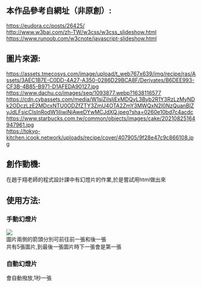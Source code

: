 ## 本作品參考自網址（非原創）:  
https://eudora.cc/posts/26425/  
http://www.w3bai.com/zh-TW/w3css/w3css_slideshow.html  
https://www.runoob.com/w3cnote/javascript-slideshow.html  

## 圖片來源:  
https://assets.tmecosys.com/image/upload/t_web767x639/img/recipe/ras/Assets/3AEC1B7E-C0DD-4A27-A350-0286D29BCA8F/Derivates/B6DEE993-CF3B-4B85-B971-D1AFEDA90127.jpg  
https://www.dachu.co/images/seq/1093877.webp?1638116577  
https://cdn.cybassets.com/media/W1siZiIsIjExMDQyL3Byb2R1Y3RzLzMyNDk2ODczLzE2MDcxNTU0ODZfZTY3ZmU4OTA2ZmY3MWQxN2I0NzQuanBlZyJdLFsicCIsInRodW1iIiwiNjAweDYwMCJdXQ.jpeg?sha=0260e10bd7c4acdc  
https://www.starbucks.com.tw/common/objects/images/cake/20210825164947961.jpg  
https://tokyo-kitchen.icook.network/uploads/recipe/cover/407905/9f28e47c9c866108.jpg  
## 創作動機:
在趙于翔老師的程式設計課中有幻燈片的作業,於是嘗試用html做出來  
## 使用方法:
### 手動幻燈片
![](https://i.imgur.com/mFtwGjB.png)  
圖片兩側的箭頭分別可前往前一張和後一張  
共有5張圖片,到最後一張圖片時下一張會是第一張  
### 自動幻燈片
會自動撥放,1秒一張  

